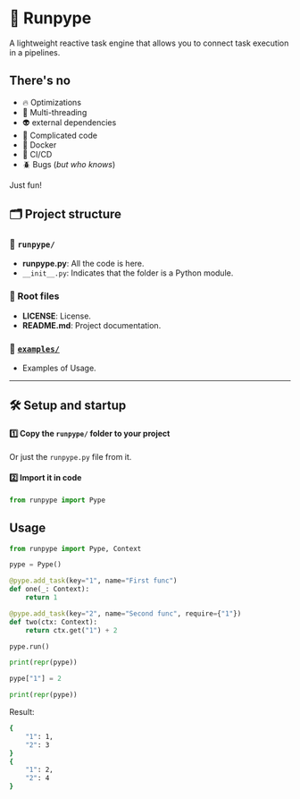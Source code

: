 # 🚀 Runpype

A lightweight reactive task engine that allows you to connect task execution in a pipelines.

## There's no

- 🔥 Optimizations
- 🔁 Multi-threading
- 👽 external dependencies
- 🔬 Complicated code
- 🐳 Docker
- 🤖 CI/CD
- 🪲 Bugs (*but who knows*)

Just fun!

## 🗂️ Project structure

### 📁 `runpype/`

- **runpype.py**: All the code is here.
- `__init__.py`: Indicates that the folder is a Python module.

### 📂 Root files

- **LICENSE**: License.
- **README.md**: Project documentation.

### 📁 [`examples/`](/examples)

- Examples of Usage.

---

## 🛠️ Setup and startup

#### 1️⃣ Copy the `runpype/` folder to your project

Or just the `runpype.py` file from it.

#### 2️⃣ Import it in code

```python
from runpype import Pype
```

## Usage

```python
from runpype import Pype, Context

pype = Pype()

@pype.add_task(key="1", name="First func")
def one(_: Context):
    return 1

@pype.add_task(key="2", name="Second func", require={"1"})
def two(ctx: Context):
    return ctx.get("1") + 2

pype.run()

print(repr(pype))

pype["1"] = 2

print(repr(pype))
```

Result:

```bash
{
    "1": 1,
    "2": 3
}
{
    "1": 2,
    "2": 4
}
```
